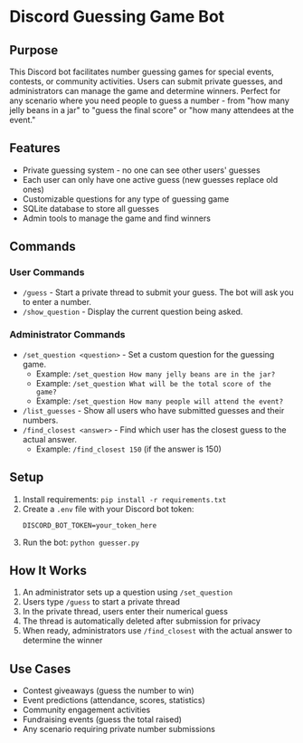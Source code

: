 # Discord Guessing Game Bot

## Purpose
This Discord bot facilitates number guessing games for special events, contests, or community activities. Users can submit private guesses, and administrators can manage the game and determine winners. Perfect for any scenario where you need people to guess a number - from "how many jelly beans in a jar" to "guess the final score" or "how many attendees at the event."

## Features
- Private guessing system - no one can see other users' guesses
- Each user can only have one active guess (new guesses replace old ones)
- Customizable questions for any type of guessing game
- SQLite database to store all guesses
- Admin tools to manage the game and find winners

## Commands

### User Commands
- `/guess` - Start a private thread to submit your guess. The bot will ask you to enter a number.
- `/show_question` - Display the current question being asked.

### Administrator Commands
- `/set_question <question>` - Set a custom question for the guessing game.
  - Example: `/set_question How many jelly beans are in the jar?`
  - Example: `/set_question What will be the total score of the game?`
  - Example: `/set_question How many people will attend the event?`
- `/list_guesses` - Show all users who have submitted guesses and their numbers.
- `/find_closest <answer>` - Find which user has the closest guess to the actual answer.
  - Example: `/find_closest 150` (if the answer is 150)

## Setup
1. Install requirements: `pip install -r requirements.txt`
2. Create a `.env` file with your Discord bot token:
   ```
   DISCORD_BOT_TOKEN=your_token_here
   ```
3. Run the bot: `python guesser.py`

## How It Works
1. An administrator sets up a question using `/set_question`
2. Users type `/guess` to start a private thread
3. In the private thread, users enter their numerical guess
4. The thread is automatically deleted after submission for privacy
5. When ready, administrators use `/find_closest` with the actual answer to determine the winner

## Use Cases
- Contest giveaways (guess the number to win)
- Event predictions (attendance, scores, statistics)
- Community engagement activities
- Fundraising events (guess the total raised)
- Any scenario requiring private number submissions
